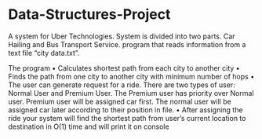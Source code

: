 # Data-Structures-Project

A system for Uber Technologies. System is divided into two parts. Car Hailing and Bus Transport Service. program that reads information from a text file “city data.txt”.

The program 
•	Calculates shortest path from each city to another city
•	Finds the path from one city to another city with minimum number of hops
•	The user can generate request for a ride. There are two types of user: Normal User and Premium User. The Premium user has priority over Normal user. Premium user will be assigned car first. The normal user will be assigned car later according to their position in file. 
•	After assigning the ride your system will find the shortest path from user’s current location to destination in O(1) time and will print it on console


